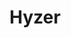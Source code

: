 ---
title: Hyzer
link_url: https://hyzer.us/
link_text: hyzer.us
description: Each disc golf disc has a distinct flight path. Hyzer is like a Pokédex for discs, enabling players to discover & research new discs by visualizing their flight stats. Hyzer is built with Gridsome & Vue.JS, and hosted with Vercel. The Hyzer database currently resides within Airtable.
tags:
- text: gridsome
- text: vercel
- text: graphQL
published: true
slug: hyzer
blog_published: false
display_order: 4
---